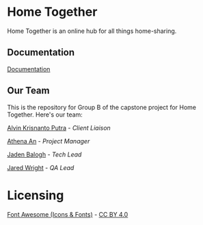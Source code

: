 # Home Together
Home Together is an online hub for all things home-sharing.

## Documentation
[Documentation](https://github.com/JadenBalogh/home-together-b/tree/documentation/Documentation)

## Our Team
This is the repository for Group B of the capstone project for Home Together. Here's our team:

[Alvin Krisnanto Putra](https://github.com/a1v1n1) - *Client Liaison*

[Athena An](https://github.com/AA666666) - *Project Manager*

[Jaden Balogh](https://github.com/JadenBalogh) - *Tech Lead*

[Jared Wright](https://github.com/Jaredhw) - *QA Lead*

# Licensing

[Font Awesome (Icons & Fonts)](https://fontawesome.com/license/free) - [CC BY 4.0](https://creativecommons.org/licenses/by/4.0/)